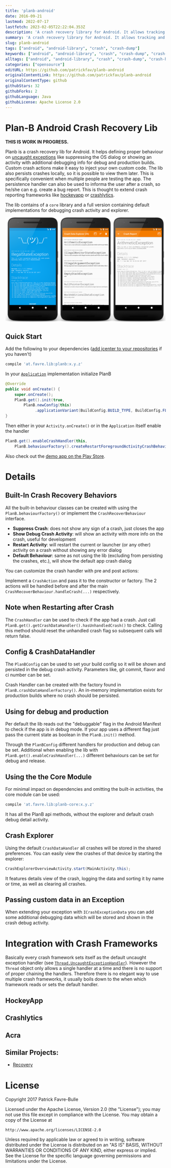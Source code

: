 ```yaml
---
title: 'planb-android'
date: 2016-09-21
lastmod: 2022-07-17
lastfetch: 2023-02-05T22:22:04.353Z
description: 'A crash recovery library for Android. It allows tracking and handling crashes with different rules for debugging and production.'
summary: 'A crash recovery library for Android. It allows tracking and handling crashes with different rules for debugging and production.'
slug: planb-android
tags: ["android", "android-library", "crash", "crash-dump"]
keywords: ["android", "android-library", "crash", "crash-dump", "crash-handler", "crash-reporting", "recovery"]
alltags: ["android", "android-library", "crash", "crash-dump", "crash-handler", "crash-reporting", "recovery", "github", "Java"]
categories: ["opensource"]
editURL: https://github.com/patrickfav/planb-android
originalContentLink: https://github.com/patrickfav/planb-android
originalContentType: github
githubStars: 32
githubForks: 2
githubLanguage: Java
githubLicense: Apache License 2.0
---
```

# Plan-B Android Crash Recovery Lib

**THIS IS WORK IN PROGRESS.**

Planb is a crash recovery lib for Android. It helps defining proper behaviour on [uncaught exceptions](http://www.javamex.com/tutorials/exceptions/exceptions_uncaught_handler.shtml) like suppressing the OS dialog or showing an activity with additional debugging info for debug and production builds. Custom crash actions make it easy to inject your own custom code. The lib also persists crashes locally, so it is possible to view them later. This is specifically convenient when multiple people are testing the app. The persistence handler can also be used to informa the user after a crash, so he/she can e.g. create a bug report. This is thought to extend crash reporting frameworks like [hockeyapp](https://hockeyapp.net/) or [crashlytics](https://try.crashlytics.com/).

The lib contains of a `core` library and a full version containing default implementations for debugging crash activity and explorer.

[  ](https://bintray.com/bintray/jcenter/planb/_latestVersion)
[](https://travis-ci.org/patrickfav/planb-android)
[](https://coveralls.io/github/patrickfav/planb-android?branch=master)
[](https://play.google.com/store/apps/details?id=at.favre.app.planb.demo)

![Screenshot Gallery](gh_d78af93ff26f344fd61b4cdc.png)

## Quick Start

Add the following to your dependencies ([add jcenter to your repositories](https://developer.android.com/studio/build/index.html#top-level) if you haven't)

```gradle
compile 'at.favre.lib:planb:x.y.z'
```

In your [`Application`](https://developer.android.com/reference/android/app/Application.html) implementation initialize PlanB

```Java
@Override
public void onCreate() {
    super.onCreate();
    PlanB.get().init(true,
        PlanB.newConfig(this)
             .applicationVariant(BuildConfig.BUILD_TYPE, BuildConfig.FLAVOR).build());
}
```

Then either in your `Activity.onCreate()` or in the `Application` itself enable the handler

```Java
PlanB.get().enableCrashHandler(this,
    PlanB.behaviourFactory().createRestartForegroundActivityCrashBehaviour());
```

Also check out the [demo app on the Play Store](https://play.google.com/store/apps/details?id=at.favre.app.planb.demo).

# Details

## Built-In Crash Recovery Behaviors

All the built-in behaviour classes can be created with using the `PlanB.behaviourFactory()` or implement the `CrashRecoverBehaviour` interface.

* **Suppress Crash**: does not show any sign of a crash, just closes the app
* **Show Debug Crash Activity**: will show an activity with more info on the crash, useful for development
* **Restart Activity**: will restart the current or launcher (or any other) activity on a crash without showing any error dialog
* **Default Behaviour**: same as not using the lib (excluding from persisting the crashes, etc.), will show the default app crash dialog

You can customize the crash handler with pre and post actions:

Implement a `CrashAction` and pass it to the constructor or factory. The 2 actions will be handled before and after the main `CrashRecoverBehaviour.handleCrash(...)` respectively.

## Note when Restarting after Crash

The `CrashHandler` can be used to check if the app had a crash. Just call `PlanB.get().getCrashDataHandler().hasUnhandledCrash()` to check. Calling this method should reset the unhandled crash flag so subsequent calls will return false.

## Config & CrashDataHandler

The `PlanBConfig` can be used to set your build config so it will be shown and persisted in the debug crash activity. Parameters like, git commit, flavor and ci number can be set.

Crash Handler can be created with the factory found in `PlanB.crashDataHandlerFactory()`. An in-memory implementation exists for production builds where no crash should be persisted.

## Using for debug and production

Per default the lib reads out the "debuggable" flag in the Android Manifest to check if the app is in debug mode. If your app uses a different flag just pass the current state as boolean in the `PlanB.init()` method.

Through the `PlanBConfig` different handlers for production and debug can be set. Additional when enabling the lib with
`PlanB.get().enableCrashHandler(...)` different behaviours can be set for debug and release.

## Using the the Core Module

For minimal impact on dependencies and omitting the built-in activities, the core module can be used:

```gradle
compile 'at.favre.lib:planb-core:x.y.z'
```

It has all the PlanB api methods, without the explorer and default crash debug detail activity.

## Crash Explorer

Using the default `CrashDataHandler` all crashes will be stored in the shared preferences. You can easily view the crashes of that device by starting the explorer:

```Java
CrashExplorerOverviewActivity.start(MainActivity.this);
```

It features details view of the crash, logging the data and sorting it by name or time, as well as clearing all crashes.

## Passing custom data in an Exception

When extending your exception with `ICrashExceptionData` you can add some additional debugging data which will be stored and shown in the crash debug activity.

# Integration with Crash Frameworks

Basically every crash framework sets itself as the default uncaught exception handler (see [`Thread.UncaughtExceptionHandler`](https://docs.oracle.com/javase/7/docs/api/java/lang/Thread.UncaughtExceptionHandler.html)). However the `Thread` object only allows a single handler at a time and there is no support of proper chaining the handlers. Therefore there is no elegant way to use multiple crash frameworks, it usually boils down to the when which framework reads or sets the default handler.

## HockeyApp

## Crashlytics

## Acra

## Similar Projects:

* [Recovery](https://github.com/Sunzxyong/Recovery)

# License

Copyright 2017 Patrick Favre-Bulle

Licensed under the Apache License, Version 2.0 (the "License");
you may not use this file except in compliance with the License.
You may obtain a copy of the License at

    http://www.apache.org/licenses/LICENSE-2.0

Unless required by applicable law or agreed to in writing, software
distributed under the License is distributed on an "AS IS" BASIS,
WITHOUT WARRANTIES OR CONDITIONS OF ANY KIND, either express or implied.
See the License for the specific language governing permissions and
limitations under the License.